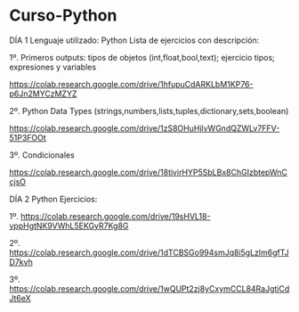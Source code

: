 # Curso-Python
DÍA 1
Lenguaje utilizado: Python
Lista de ejercicios con descripción:

  1º. Primeros outputs: tipos de objetos (int,float,bool,text); ejercicio tipos; expresiones y variables
  
  https://colab.research.google.com/drive/1hfupuCdARKLbM1KP76-p6Jn2MYCzMZYZ
  
  2º. Python Data Types (strings,numbers,lists,tuples,dictionary,sets,boolean)
  
  https://colab.research.google.com/drive/1zS8OHuHjlvWGndQZWLv7FFV-51P3FOOt
  
  3º. Condicionales
  
  https://colab.research.google.com/drive/18tivirHYP5SbLBx8ChGIzbtepWnCcjsO

DÍA 2
Python
Ejercicios:

  1º. https://colab.research.google.com/drive/19sHVL18-vppHgtNK9VWhL5EKGyR7Kg8G
  
  2º. https://colab.research.google.com/drive/1dTCBSGo994smJq8i5gLzlm6gfTJD7kyh
  
  3º. https://colab.research.google.com/drive/1wQUPt2zj8yCxymCCL84RaJgtiCdJt6eX
